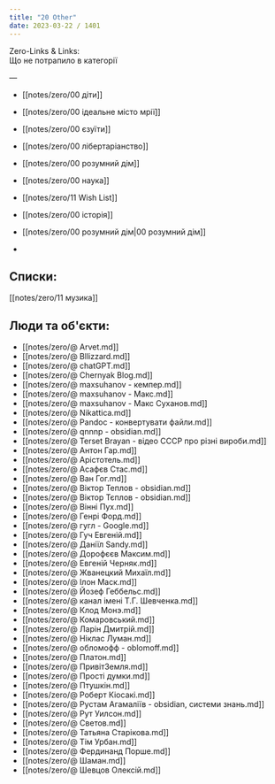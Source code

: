 ```yaml
---
title: "20 Other"
date: 2023-03-22 / 1401  
---
```

Zero-Links & Links:  
Що не потрапило в категорії

—  

- [[notes/zero/00 діти]]

- [[notes/zero/00 ідеальне місто мрії]]

- [[notes/zero/00 єзуїти]]

- [[notes/zero/00 лібертаріанство]]

- [[notes/zero/00 розумний дім]]

- [[notes/zero/00 наука]]  

- [[notes/zero/11 Wish List]]

- [[notes/zero/00 історія]]

- [[notes/zero/00 розумний дім|00 розумний дім]]
- 
## Списки:  
[[notes/zero/11 музика]]  




## Люди та об'єкти:  

- [[notes/zero/@ Arvet.md]]
- [[notes/zero/@ Bllizzard.md]]
- [[notes/zero/@ chatGPT.md]]
- [[notes/zero/@ Chernyak Blog.md]]
- [[notes/zero/@ maxsuhanov - кемпер.md]]
- [[notes/zero/@ maxsuhanov - Макс.md]]
- [[notes/zero/@ maxsuhanov - Макс Суханов.md]]
- [[notes/zero/@ Nikattica.md]]
- [[notes/zero/@ Pandoc - конвертувати файли.md]]
- [[notes/zero/@ qnnnp - obsidian.md]]
- [[notes/zero/@ Terset Brayan - відео СССР про різні вироби.md]]
- [[notes/zero/@ Антон Гар.md]]
- [[notes/zero/@ Арістотель.md]]
- [[notes/zero/@ Асафєв Стас.md]]
- [[notes/zero/@ Ван Гог.md]]
- [[notes/zero/@ Віктор Теплов - obsidian.md]]
- [[notes/zero/@ Віктор Тєплов - obsidian.md]]
- [[notes/zero/@ Вінні Пух.md]]
- [[notes/zero/@ Генрі Форд.md]]
- [[notes/zero/@ гугл - Google.md]]
- [[notes/zero/@ Гуч  Евгеній.md]]
- [[notes/zero/@ Даніїл Sandy.md]]
- [[notes/zero/@ Дорофєєв Максим.md]]
- [[notes/zero/@ Евгеній Черняк.md]]
- [[notes/zero/@ Жванецкий Михаїл.md]]
- [[notes/zero/@ Ілон Маск.md]]
- [[notes/zero/@ Йозеф Геббельс.md]]
- [[notes/zero/@ канал імені Т.Г. Шевченка.md]]
- [[notes/zero/@ Клод Монэ.md]]
- [[notes/zero/@ Комаровський.md]]
- [[notes/zero/@ Ларін Дмитрій.md]]
- [[notes/zero/@ Ніклас Луман.md]]
- [[notes/zero/@ обломофф - oblomoff.md]]
- [[notes/zero/@ Платон.md]]
- [[notes/zero/@ ПривітЗемля.md]]
- [[notes/zero/@ Прості думки.md]]
- [[notes/zero/@ Птушкін.md]]
- [[notes/zero/@ Роберт Кіосакі.md]]
- [[notes/zero/@ Рустам Агамаліїв - obsidian, системи знань.md]]
- [[notes/zero/@ Рут Уилсон.md]]
- [[notes/zero/@ Светов.md]]
- [[notes/zero/@ Татьяна Старікова.md]]
- [[notes/zero/@ Тім Урбан.md]]
- [[notes/zero/@ Фердинанд Порше.md]]
- [[notes/zero/@ Шаман.md]]
- [[notes/zero/@ Шевцов Олексій.md]]
